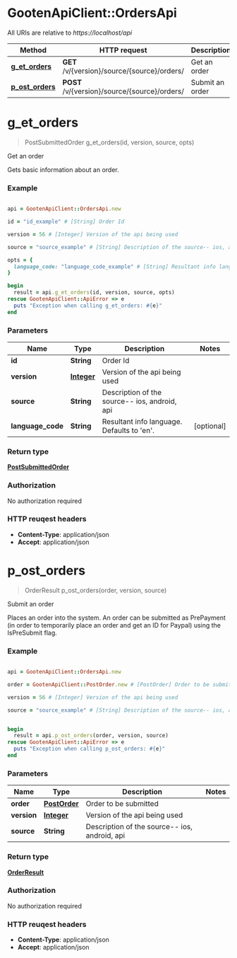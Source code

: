 # GootenApiClient::OrdersApi

All URIs are relative to *https://localhost/api*

Method | HTTP request | Description
------------- | ------------- | -------------
[**g_et_orders**](OrdersApi.md#g_et_orders) | **GET** /v/{version}/source/{source}/orders/ | Get an order
[**p_ost_orders**](OrdersApi.md#p_ost_orders) | **POST** /v/{version}/source/{source}/orders/ | Submit an order




# **g_et_orders**
> PostSubmittedOrder g_et_orders(id, version, source, opts)

Get an order

Gets basic information about an order.

### Example
```ruby

api = GootenApiClient::OrdersApi.new

id = "id_example" # [String] Order Id

version = 56 # [Integer] Version of the api being used

source = "source_example" # [String] Description of the source-- ios, android, api

opts = { 
  language_code: "language_code_example" # [String] Resultant info language. Defaults to 'en'.
}

begin
  result = api.g_et_orders(id, version, source, opts)
rescue GootenApiClient::ApiError => e
  puts "Exception when calling g_et_orders: #{e}"
end
```

### Parameters

Name | Type | Description  | Notes
------------- | ------------- | ------------- | -------------
 **id** | **String**| Order Id | 
 **version** | [**Integer**](.md)| Version of the api being used | 
 **source** | **String**| Description of the source-- ios, android, api | 
 **language_code** | **String**| Resultant info language. Defaults to &#39;en&#39;. | [optional] 


### Return type

[**PostSubmittedOrder**](PostSubmittedOrder.md)

### Authorization

No authorization required

### HTTP reuqest headers

 - **Content-Type**: application/json
 - **Accept**: application/json




# **p_ost_orders**
> OrderResult p_ost_orders(order, version, source)

Submit an order

Places an order into the system. An order can be submitted as PrePayment (in order to temporarily place an order and get an ID for Paypal) using the IsPreSubmit flag.

### Example
```ruby

api = GootenApiClient::OrdersApi.new

order = GootenApiClient::PostOrder.new # [PostOrder] Order to be submitted

version = 56 # [Integer] Version of the api being used

source = "source_example" # [String] Description of the source-- ios, android, api


begin
  result = api.p_ost_orders(order, version, source)
rescue GootenApiClient::ApiError => e
  puts "Exception when calling p_ost_orders: #{e}"
end
```

### Parameters

Name | Type | Description  | Notes
------------- | ------------- | ------------- | -------------
 **order** | [**PostOrder**](PostOrder.md)| Order to be submitted | 
 **version** | [**Integer**](.md)| Version of the api being used | 
 **source** | **String**| Description of the source-- ios, android, api | 


### Return type

[**OrderResult**](OrderResult.md)

### Authorization

No authorization required

### HTTP reuqest headers

 - **Content-Type**: application/json
 - **Accept**: application/json





